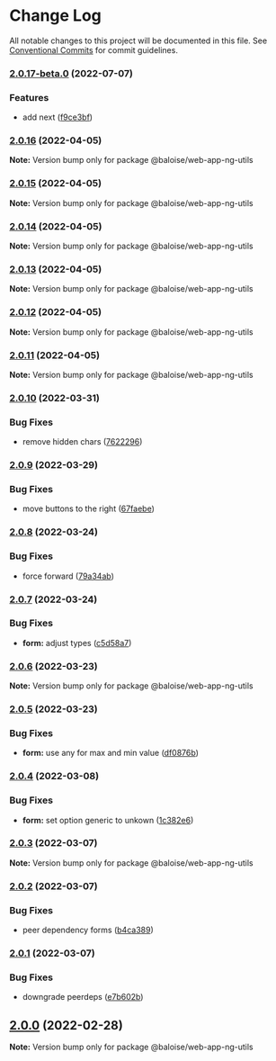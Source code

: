 # Change Log

All notable changes to this project will be documented in this file.
See [Conventional Commits](https://conventionalcommits.org) for commit guidelines.

### [2.0.17-beta.0](https://github.com/baloise/web-app-ng-utils/compare/v2.0.16...v2.0.17-beta.0) (2022-07-07)


### Features

* add next ([f9ce3bf](https://github.com/baloise/web-app-ng-utils/commit/f9ce3bf64f2ab764a6a82f773a4c1d6397a3b641))



### [2.0.16](https://github.com/baloise/web-app-ng-utils/compare/v2.0.15...v2.0.16) (2022-04-05)

**Note:** Version bump only for package @baloise/web-app-ng-utils





### [2.0.15](https://github.com/baloise/web-app-ng-utils/compare/v2.0.14...v2.0.15) (2022-04-05)

**Note:** Version bump only for package @baloise/web-app-ng-utils





### [2.0.14](https://github.com/baloise/web-app-ng-utils/compare/v2.0.13...v2.0.14) (2022-04-05)

**Note:** Version bump only for package @baloise/web-app-ng-utils





### [2.0.13](https://github.com/baloise/web-app-ng-utils/compare/v2.0.12...v2.0.13) (2022-04-05)

**Note:** Version bump only for package @baloise/web-app-ng-utils





### [2.0.12](https://github.com/baloise/web-app-ng-utils/compare/v2.0.11...v2.0.12) (2022-04-05)

**Note:** Version bump only for package @baloise/web-app-ng-utils





### [2.0.11](https://github.com/baloise/web-app-ng-utils/compare/v2.0.10...v2.0.11) (2022-04-05)

**Note:** Version bump only for package @baloise/web-app-ng-utils





### [2.0.10](https://github.com/baloise/web-app-ng-utils/compare/v2.0.9...v2.0.10) (2022-03-31)


### Bug Fixes

* remove hidden chars ([7622296](https://github.com/baloise/web-app-ng-utils/commit/762229659b193bb2b6de908d5c8b6acdf32ed2ef))



### [2.0.9](https://github.com/baloise/web-app-ng-utils/compare/v2.0.8...v2.0.9) (2022-03-29)


### Bug Fixes

* move buttons to the right ([67faebe](https://github.com/baloise/web-app-ng-utils/commit/67faebeca11dfa3879578349454b1aa2a11426fc))



### [2.0.8](https://github.com/baloise/web-app-ng-utils/compare/v2.0.7...v2.0.8) (2022-03-24)


### Bug Fixes

* force forward ([79a34ab](https://github.com/baloise/web-app-ng-utils/commit/79a34ab7f038fc50963f2f8d17922487a1b1eb97))



### [2.0.7](https://github.com/baloise/web-app-ng-utils/compare/v2.0.6...v2.0.7) (2022-03-24)


### Bug Fixes

* **form:** adjust types ([c5d58a7](https://github.com/baloise/web-app-ng-utils/commit/c5d58a783cedd45d23fda1369080b719cc46a07a))



### [2.0.6](https://github.com/baloise/web-app-ng-utils/compare/v2.0.5...v2.0.6) (2022-03-23)

**Note:** Version bump only for package @baloise/web-app-ng-utils





### [2.0.5](https://github.com/baloise/web-app-ng-utils/compare/v2.0.4...v2.0.5) (2022-03-23)


### Bug Fixes

* **form:** use any for max and  min value ([df0876b](https://github.com/baloise/web-app-ng-utils/commit/df0876be2dec994ff35801a624bbe5b8e17eb80f))



### [2.0.4](https://github.com/baloise/web-app-ng-utils/compare/v2.0.3...v2.0.4) (2022-03-08)


### Bug Fixes

* **form:** set option generic to unkown ([1c382e6](https://github.com/baloise/web-app-ng-utils/commit/1c382e603d8dce21b97513477985ef2d01a94737))



### [2.0.3](https://github.com/baloise/web-app-ng-utils/compare/v2.0.2...v2.0.3) (2022-03-07)

**Note:** Version bump only for package @baloise/web-app-ng-utils





### [2.0.2](https://github.com/baloise/web-app-ng-utils/compare/v2.0.1...v2.0.2) (2022-03-07)


### Bug Fixes

* peer dependency forms ([b4ca389](https://github.com/baloise/web-app-ng-utils/commit/b4ca389ae0ffd1ef5a06516faea3d4d1405a08b9))



### [2.0.1](https://github.com/baloise/web-app-ng-utils/compare/v2.0.0...v2.0.1) (2022-03-07)


### Bug Fixes

* downgrade peerdeps ([e7b602b](https://github.com/baloise/web-app-ng-utils/commit/e7b602b8f18799869af8f239d0f1cc4673eafbfc))



## [2.0.0](https://github.com/baloise/web-app-ng-utils/compare/v1.3.2...v2.0.0) (2022-02-28)

**Note:** Version bump only for package @baloise/web-app-ng-utils
